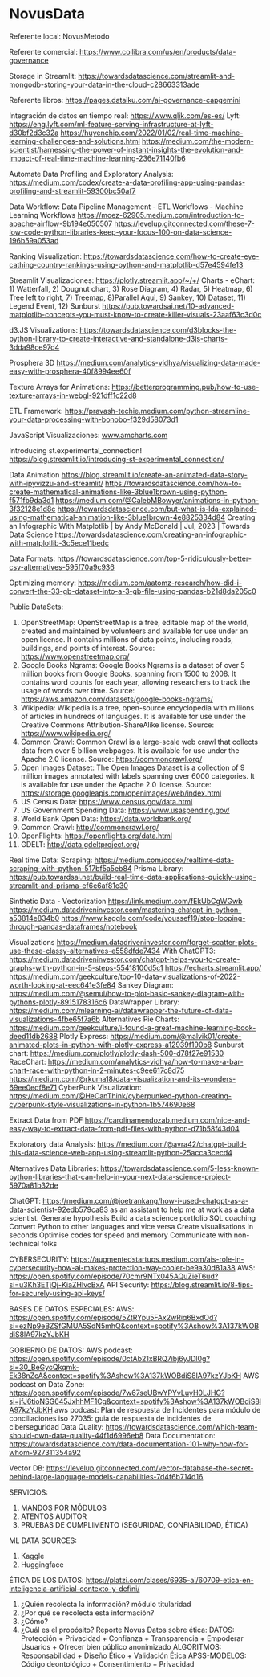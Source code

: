 # NovusData

Referente local: NovusMetodo

Referente comercial: https://www.collibra.com/us/en/products/data-governance

Storage in Streamlit:
https://towardsdatascience.com/streamlit-and-mongodb-storing-your-data-in-the-cloud-c28663313ade

Referente libros:
https://pages.dataiku.com/ai-governance-capgemini

Integración de datos en tiempo real:
https://www.qlik.com/es-es/
Lyft: https://eng.lyft.com/ml-feature-serving-infrastructure-at-lyft-d30bf2d3c32a
https://huyenchip.com/2022/01/02/real-time-machine-learning-challenges-and-solutions.html
https://medium.com/the-modern-scientist/harnessing-the-power-of-instant-insights-the-evolution-and-impact-of-real-time-machine-learning-236e71140fb6

Automate Data Profiling and Exploratory Analysis:
https://medium.com/codex/create-a-data-profiling-app-using-pandas-profiling-and-streamlit-59300bc50af7

Data Workflow: Data Pipeline Management - ETL Workflows - Machine Learning Workflows
https://moez-62905.medium.com/introduction-to-apache-airflow-9b194e050507
https://levelup.gitconnected.com/these-7-low-code-python-libraries-keep-your-focus-100-on-data-science-196b59a053ad

Ranking Visualization:
https://towardsdatascience.com/how-to-create-eye-cathing-country-rankings-using-python-and-matplotlib-d57e4594fe13

Streamlit Visualizaciones:
https://plotly.streamlit.app/~/+/
Charts - eChart: 1) Watterfall, 2) Dougnut chart, 3) Rose Diagram, 4) Radar, 5) Heatmap, 6) Tree left to right, 7) Treemap, 8)Parallel Aqui, 9) Sankey, 10) Dataset, 11) Legend Event, 12) Sunburst
https://pub.towardsai.net/10-advanced-matplotlib-concepts-you-must-know-to-create-killer-visuals-23aaf63c3d0c

d3.JS Visualizations:
https://towardsdatascience.com/d3blocks-the-python-library-to-create-interactive-and-standalone-d3js-charts-3dda98ce97d4

Prosphera 3D
https://medium.com/analytics-vidhya/visualizing-data-made-easy-with-prosphera-40f8994ee60f

Texture Arrays for Animations:
https://betterprogramming.pub/how-to-use-texture-arrays-in-webgl-921dff1c22d8

ETL Framework:
https://pravash-techie.medium.com/python-streamline-your-data-processing-with-bonobo-f329d58073d1

JavaScript Visualizaciones:
www.amcharts.com

Introducing st.experimental_connection!
https://blog.streamlit.io/introducing-st-experimental_connection/

Data Animation
https://blog.streamlit.io/create-an-animated-data-story-with-ipyvizzu-and-streamlit/
https://towardsdatascience.com/how-to-create-mathematical-animations-like-3blue1brown-using-python-f571fb9da3d1
https://medium.com/@CalebMBowyer/animations-in-python-3f32128e1d8c
https://towardsdatascience.com/but-what-is-lda-explained-using-mathematical-animation-like-3blue1brown-4e8825334d84
Creating an Infographic With Matplotlib | by Andy McDonald | Jul, 2023 | Towards Data Science
https://towardsdatascience.com/creating-an-infographic-with-matplotlib-3c5ece11bedc

Data Formats:
https://towardsdatascience.com/top-5-ridiculously-better-csv-alternatives-595f70a9c936

Optimizing memory:
https://medium.com/aatomz-research/how-did-i-convert-the-33-gb-dataset-into-a-3-gb-file-using-pandas-b21d8da205c0

Public DataSets:
1. OpenStreetMap: OpenStreetMap is a free, editable map of the world, created and maintained by volunteers and available for use under an open license. It contains millions of data points, including roads, buildings, and points of interest. Source: https://www.openstreetmap.org/
2. Google Books Ngrams: Google Books Ngrams is a dataset of over 5 million books from Google Books, spanning from 1500 to 2008. It contains word counts for each year, allowing researchers to track the usage of words over time. Source: https://aws.amazon.com/datasets/google-books-ngrams/
3. Wikipedia: Wikipedia is a free, open-source encyclopedia with millions of articles in hundreds of languages. It is available for use under the Creative Commons Attribution-ShareAlike license. Source: https://www.wikipedia.org/
4. Common Crawl: Common Crawl is a large-scale web crawl that collects data from over 5 billion webpages. It is available for use under the Apache 2.0 license. Source: https://commoncrawl.org/
5. Open Images Dataset: The Open Images Dataset is a collection of 9 million images annotated with labels spanning over 6000 categories. It is available for use under the Apache 2.0 license. Source: https://storage.googleapis.com/openimages/web/index.html
8. US Census Data: https://www.census.gov/data.html
11. US Government Spending Data: https://www.usaspending.gov/
12. World Bank Open Data: https://data.worldbank.org/
13. Common Crawl: http://commoncrawl.org/
15. OpenFlights: https://openflights.org/data.html
16. GDELT: http://data.gdeltproject.org/

Real time Data: 
Scraping: https://medium.com/codex/realtime-data-scraping-with-python-517bf5a5eb84
Prisma Library: https://pub.towardsai.net/build-real-time-data-applications-quickly-using-streamlit-and-prisma-ef6e6af81e30

Sinthetic Data - Vectorization
https://link.medium.com/fEkUbCgWGwb
https://medium.datadriveninvestor.com/mastering-chatgpt-in-python-a53814e834b0
https://www.kaggle.com/code/youssef19/stop-looping-through-pandas-dataframes/notebook

Visualizations
https://medium.datadriveninvestor.com/forget-scatter-plots-use-these-classy-alternatives-e558dfde7434
With ChatGPT3:
https://medium.datadriveninvestor.com/chatgpt-helps-you-to-create-graphs-with-python-in-5-steps-55418100d5c1
https://echarts.streamlit.app/
https://medium.com/geekculture/top-10-data-visualizations-of-2022-worth-looking-at-eec641e3fe84
Sankey Diagram: https://medium.com/@semui/how-to-plot-basic-sankey-diagram-with-pythons-plotly-8915178316c6
DataWrapper Library: https://medium.com/mlearning-ai/datawrapper-the-future-of-data-visualizations-4fbe65f7a6b
Alternatives Pie Charts:
https://medium.com/geekculture/i-found-a-great-machine-learning-book-deed11db2688
Plotly Express: https://medium.com/@malvik01/create-animated-plots-in-python-with-plotly-express-a12939f190b8
Sunburst chart: https://medium.com/plotly/plotly-dash-500-d78f27e91530
RaceChart: https://medium.com/analytics-vidhya/how-to-make-a-bar-chart-race-with-python-in-2-minutes-c9ee617c8d75
https://medium.com/@rkuma18/data-visualization-and-its-wonders-69ee0edf8e71
CyberPunk Visualization: https://medium.com/@HeCanThink/cyberpunked-python-creating-cyberpunk-style-visualizations-in-python-1b574690e68

Extract Data from PDF
https://carolinamendozab.medium.com/nice-and-easy-way-to-extract-data-from-pdf-files-with-python-d71b58f43d04

Exploratory data Analysis:
https://medium.com/@avra42/chatgpt-build-this-data-science-web-app-using-streamlit-python-25acca3cecd4

Alternatives Data Libraries:
https://towardsdatascience.com/5-less-known-python-libraries-that-can-help-in-your-next-data-science-project-5970a81b32de

ChatGPT: https://medium.com/@joetrankang/how-i-used-chatgpt-as-a-data-scientist-92edb579ca83
as an assistant to help me at work as a data scientist.
Generate hypothesis
Build a data science portfolio
SQL coaching
Convert Python to other languages and vice versa
Create visualisations in seconds
Optimise codes for speed and memory
Communicate with non-technical folks

CYBERSECURITY:
https://augmentedstartups.medium.com/ais-role-in-cybersecurity-how-ai-makes-protection-way-cooler-be9a30d81a38
AWS: https://open.spotify.com/episode/70cmr9NTx045AQuZieT6ud?si=u3Kh3ETjQj-KiaZHlvcBxA
API Security:
https://blog.streamlit.io/8-tips-for-securely-using-api-keys/

BASES DE DATOS ESPECIALES:
AWS: 
https://open.spotify.com/episode/5ZtRYpu5FAx2wRiq6BxdOd?si=ezNp9eBZSfGMUA5SdN5mhQ&context=spotify%3Ashow%3A137kWOBdiS8lA97kzYJbKH

GOBIERNO DE DATOS:
AWS podcast: https://open.spotify.com/episode/0ctAb21xBRQ7ibj6yJDl0g?si=30_BeGycQkqmk-Ek38nZcA&context=spotify%3Ashow%3A137kWOBdiS8lA97kzYJbKH
AWS podcast on Data Zone: 
https://open.spotify.com/episode/7w67seUBwYPYvLuyH0LJHG?si=jfJ6tioNSG645JxhhMF1Cg&context=spotify%3Ashow%3A137kWOBdiS8lA97kzYJbKH
aws podcast: Plan de respuesta de Incidentes para módulo de conciliaciones
iso 27035: guia de respuesta de incidentes de ciberseguridad
Data Quality:
https://towardsdatascience.com/which-team-should-own-data-quality-44f1d6996eb8
Data Documentation: https://towardsdatascience.com/data-documentation-101-why-how-for-whom-927311354a92

Vector DB:
https://levelup.gitconnected.com/vector-database-the-secret-behind-large-language-models-capabilities-7d4f6b714d16

SERVICIOS:
1) MANDOS POR MÓDULOS 
2) ATENTOS AUDITOR
3) PRUEBAS DE CUMPLIMENTO (SEGURIDAD, CONFIABILIDAD, ÉTICA)


ML DATA SOURCES:
1) Kaggle
2) Huggingface

ÉTICA DE LOS DATOS: https://platzi.com/clases/6935-ai/60709-etica-en-inteligencia-artificial-contexto-y-defini/
1) ¿Quién recolecta la información? módulo titularidad
2) ¿Por qué se recolecta esta información?
3) ¿Cómo?
4) ¿Cuál es el propósito?
Reporte Novus Datos sobre ética: 
DATOS: Protección + Privacidad + Confianza + Transparencia + Empoderar Usuarios + Ofrecer bien público anonimizado
ALGORITMOS: Responsabilidad + Diseño Ético + Validación Ética
APSS-MODELOS: Código deontológico + Consentimiento + Privacidad
